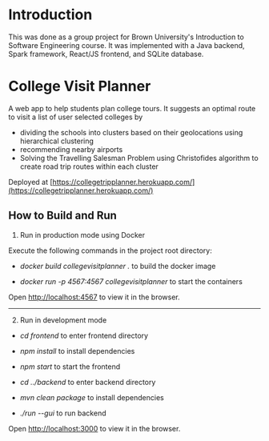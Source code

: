 # Introduction

This was done as a group project for Brown University's Introduction to Software Engineering course. It was implemented with a Java backend, Spark framework, React/JS frontend, and SQLite database.

# College Visit Planner

A web app to help students plan college tours.
It suggests an optimal route to visit a list of user selected colleges by
* dividing the schools into clusters based on their geolocations using hierarchical clustering
* recommending nearby airports 
* Solving the Travelling Salesman Problem using Christofides algorithm to create road trip routes within each cluster

Deployed at [https://collegetripplanner.herokuapp.com/](https://collegetripplanner.herokuapp.com/) 

## How to Build and Run

1. Run in production mode using Docker

Execute the following commands in the project root directory:

* *docker build collegevisitplanner .* to build the docker image

* *docker run -p 4567:4567 collegevisitplanner* to start the containers

Open [http://localhost:4567](http://localhost:4567) to view it in the browser.

_______

2. Run in development mode

* *cd frontend* to enter frontend directory
* *npm install* to install dependencies
* *npm start* to start the frontend 

* *cd ../backend* to enter backend directory
* *mvn clean package* to install dependencies
* *./run --gui* to run backend

Open [http://localhost:3000](http://localhost:3000) to view it in the browser.

